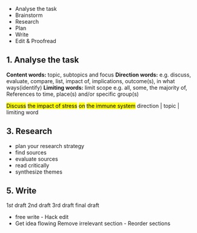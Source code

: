 
- Analyse the task
- Brainstorm
- Research
- Plan
- Write
- Edit & Proofread


## 1. Analyse the task

**Content words:** topic, subtopics and focus
**Direction words:** e.g. discuss, evaluate, compare, list, impact of, implications, outcome(s), in what ways(identify)
**Limiting words:** limit scope e.g. all, some, the majority of, References to time, place(s) and/or specific group(s)

<mark class="hltr-b">Discuss</mark> <mark class="hltr-g">the impact of stress</mark> <mark class="hltr-r">on</mark> <mark class="hltr-o">the immune system</mark> 
direction    |       topic             |          limiting word



## 3. Research

- plan your research strategy
- find sources
- evaluate sources 
- read critically 
- synthesize themes


## 5. Write

$1st$ draft                                     2nd draft                             3rd draft    final draft
- free write                          - Hack edit
- Get idea flowing                 Remove irrelevant section
						- Reorder sections
